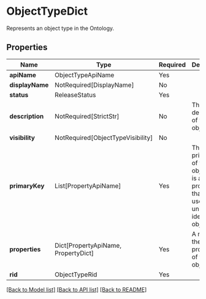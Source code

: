# ObjectTypeDict

Represents an object type in the Ontology.

## Properties
| Name | Type | Required | Description |
| ------------ | ------------- | ------------- | ------------- |
**apiName** | ObjectTypeApiName | Yes |  |
**displayName** | NotRequired[DisplayName] | No |  |
**status** | ReleaseStatus | Yes |  |
**description** | NotRequired[StrictStr] | No | The description of the object type. |
**visibility** | NotRequired[ObjectTypeVisibility] | No |  |
**primaryKey** | List[PropertyApiName] | Yes | The primary key of the object. This is a list of properties that can be used to uniquely identify the object. |
**properties** | Dict[PropertyApiName, PropertyDict] | Yes | A map of the properties of the object type. |
**rid** | ObjectTypeRid | Yes |  |


[[Back to Model list]](../../../README.md#models-v1-link) [[Back to API list]](../../../README.md#documentation-for-api-endpoints) [[Back to README]](../../../README.md)
